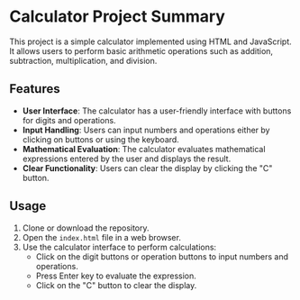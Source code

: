 # Calculator Project Summary

This project is a simple calculator implemented using HTML and JavaScript. It allows users to perform basic arithmetic operations such as addition, subtraction, multiplication, and division.

## Features

- **User Interface**: The calculator has a user-friendly interface with buttons for digits and operations.
- **Input Handling**: Users can input numbers and operations either by clicking on buttons or using the keyboard.
- **Mathematical Evaluation**: The calculator evaluates mathematical expressions entered by the user and displays the result.
- **Clear Functionality**: Users can clear the display by clicking the "C" button.

## Usage

1. Clone or download the repository.
2. Open the `index.html` file in a web browser.
3. Use the calculator interface to perform calculations:
   - Click on the digit buttons or operation buttons to input numbers and operations.
   - Press Enter key to evaluate the expression.
   - Click on the "C" button to clear the display.



